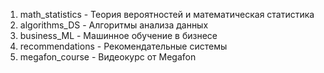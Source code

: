 1. math_statistics - Теория вероятностей и математическая статистика
2. algorithms_DS - Алгоритмы анализа данных
3. business_ML - Машинное обучение в бизнесе
4. recommendations - Рекомендательные системы
5. megafon_course - Видеокурс от Megafon

